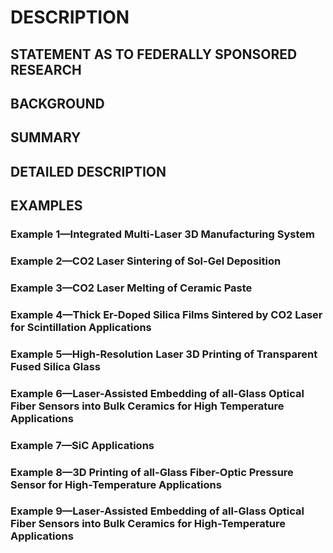 # DESCRIPTION

## STATEMENT AS TO FEDERALLY SPONSORED RESEARCH

## BACKGROUND

## SUMMARY

## DETAILED DESCRIPTION

## EXAMPLES

### Example 1—Integrated Multi-Laser 3D Manufacturing System

### Example 2—CO2 Laser Sintering of Sol-Gel Deposition

### Example 3—CO2 Laser Melting of Ceramic Paste

### Example 4—Thick Er-Doped Silica Films Sintered by CO2 Laser for Scintillation Applications

### Example 5—High-Resolution Laser 3D Printing of Transparent Fused Silica Glass

### Example 6—Laser-Assisted Embedding of all-Glass Optical Fiber Sensors into Bulk Ceramics for High Temperature Applications

### Example 7—SiC Applications

### Example 8—3D Printing of all-Glass Fiber-Optic Pressure Sensor for High-Temperature Applications

### Example 9—Laser-Assisted Embedding of all-Glass Optical Fiber Sensors into Bulk Ceramics for High-Temperature Applications

